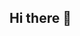 ## Hi there 👋

<!--
**BRANDONSWORKS/BRANDONSWORKS** is a ✨ _special_ ✨ repository because its `README.md` (this file) appears on your GitHub profile.

lalalala ill finish this later
